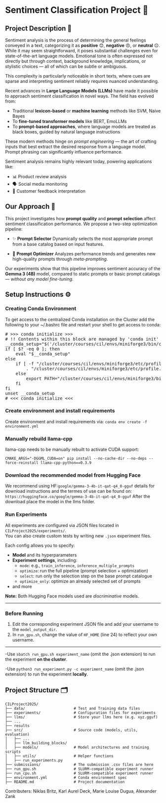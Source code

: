 # Sentiment Classification Project 🌟

## Project Description 📖

Sentiment analysis is the process of determining the general feelings conveyed in a text, categorizing it as **positive** 😊, **negative** 😠, or **neutral** 😐. 
While it may seem straightforward, it poses substantial challenges even for state-of-the-art language models. Emotional tone is often expressed not directly but through context, background knowledge, implications, or stylistic choices — all of which can be subtle or ambiguous.

This complexity is particularly noticeable in short texts, where cues are sparse and interpreting sentiment reliably requires nuanced understanding.

Recent advances in **Large Language Models (LLMs)** have made it possible to approach sentiment classification in novel ways. The field has evolved from:

- Traditional **lexicon-based** or **machine learning** methods like SVM, Naive Bayes
- To **fine-tuned transformer models** like BERT, EmoLLMs
- To **prompt-based approaches**, where language models are treated as black boxes, guided by natural language instructions

These modern methods hinge on *prompt engineering* — the art of crafting inputs that best extract the desired response from a language model. Prompt phrasing can significantly influence performance.

Sentiment analysis remains highly relevant today, powering applications like:

- 📊 Product review analysis
- 🗣️ Social media monitoring
- 💬 Customer feedback interpretation

## Our Approach 🔧

This project investigates how **prompt quality** and **prompt selection** affect sentiment classification performance. We propose a two-step optimization pipeline:

- ✨ **Prompt Selector**
  Dynamically selects the most appropriate prompt from a base catalog based on input features.

- 🧪 **Prompt Optimizer**
  Analyzes performance trends and generates new high-quality prompts through *meta-prompting*.

Our experiments show that this pipeline improves sentiment accuracy of the **Gemma 3 (4B)** model, compared to static prompts or basic prompt catalogs — *without any model fine-tuning*.


## Setup Instructions ⚙️

### Creating Conda Environment

To get access to the centralized Conda installation on the Cluster add the following to your ~/.bashrc file and restart your shell to get access to conda:
<pre>
# >>> conda initialize >>>
# !! Contents within this block are managed by 'conda init' !!
__conda_setup="$('/cluster/courses/cil/envs/miniforge3/bin/conda' 'shell.bash' 'hook' 2> /dev/null)"
if [ $? -eq 0 ]; then
    eval "$__conda_setup"
else
    if [ -f "/cluster/courses/cil/envs/miniforge3/etc/profile.d/conda.sh" ]; then
        . "/cluster/courses/cil/envs/miniforge3/etc/profile.d/conda.sh"
    else
        export PATH="/cluster/courses/cil/envs/miniforge3/bin:$PATH"
    fi
fi
unset __conda_setup
# <<< conda initialize <<<
</pre>

### Create environment and install requirements

Create environment and install requirements via:
`conda env create -f environment.yml`

### Manually rebuild llama-cpp
llama-cpp needs to be manually rebuilt to activate CUDA support:

`CMAKE_ARGS="-DGGML_CUDA=on" pip install --no-cache-dir --no-deps --force-reinstall llama-cpp-python==0.3.9`

### Download the recommended model from Hugging Face

We recommend using HF:`google/gemma-3-4b-it-qat-q4_0-gguf` details for download instructions and the termes of use can be found on: `https://huggingface.co/google/gemma-3-4b-it-qat-q4_0-gguf` After the download place the model in the llms folder.

### Run Experiments

All experiments are configured via JSON files located in `CILProject2025/experiments/`.  
You can also create custom tests by writing new `.json` experiment files.

Each config allows you to specify:

- **Model** and its hyperparameters  
- **Experiment settings**, including:
  - `mode`: e.g., `train_inference`, `inference_multiple_prompts`
  - `optimize`: run the full pipeline (prompt selection + optimization)
  - `select`: run only the selection step on the base prompt catalogue
  - `optimize_only`: optimize an already selected set of prompts
- and more

**Note:** Both Hugging Face models used are *discriminative* models.

---

### Before Running

1. Edit the corresponding experiment JSON file and add your username to the `model_output_dir`.
2. In `run_gpu.sh`, change the value of `HF_HOME` (line 24) to reflect your own username.

---

-Use `sbatch run_gpu.sh experiment_name` (omit the .json extension) to run the experiment **on the cluster**.

-Use `python3 run_experiment.py -c experiment_name` (omit the .json extension) to run the experiment **locally**.


## Project Structure 🗂️

```
CILProject2025/
├── data/                      # Test and Training data files
├── experiments/               # Configuration files for experiments
├── llms/                      # Store your llms here (e.g. xyz.gguf)
├── ...
├── results
├── src/                       # Source code (models, utils, evaluation)
│   ├── ...   
│   ├── llm_building_blocks/    
│   ├── models/                # Model architectures and training scripts
│   ├── utils/                 # Helper functions
│   ├── run_experiments.py
├── submissions/               # The submission .csv files are here
├── run_gpu.sh                 # SLURM-compatible experiment runner
├── run_cpu.sh                 # SLURM-compatible experiment runner
├── environment.yml            # Conda environment spec
├── README.md                  # Project documentation
```

Contributers: Niklas Britz, Karl Aurel Deck, Marie Louise Dugua, Alexander Zank
